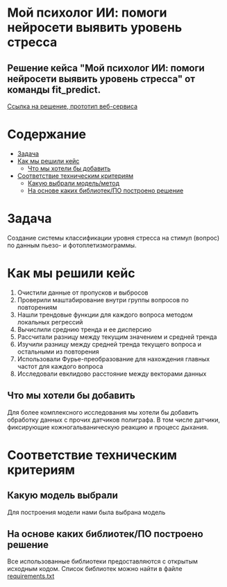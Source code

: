 # Мой психолог ИИ: помоги нейросети выявить уровень стресса

## Решение кейса "Мой психолог ИИ: помоги нейросети выявить уровень стресса" от команды **fit_predict**. 


[Ссылка на решение, прототип веб-сервиса]()

# Содержание

- [Задача](#task1)
- [Как мы решили кейс](#task2)
    - [Что мы хотели бы добавить](#task2_3)
- [Соответствие техническим критериям](#task4)
    - [Какую выбрали модель/метод](#task4_2)
    - [На основе каких библиотек/ПО построено решение](#task4_5)

# Задача <a class="anchor" id="task1"></a>

Создание системы классификации уровня стресса на стимул (вопрос) по данным пьезо- и фотоплетизмограммы. 

# Как мы решили кейс <a class="anchor" id="task2"></a>

1. Очистили данные от пропусков и выбросов
2. Проверили маштабирование внутри группы вопросов по повторениям
3. Нашли трендовые функции для каждого вопроса методом локальных регрессий
4. Вычислили среднию тренда и ее дисперсию
5. Рассчитали разницу между текущим значением и средней тренда
6. Изучили разницу между средней тренда текущего вопроса и остальными из повторения
7. Использовали Фурье-преобразование для нахождения главных частот для каждого вопроса
8. Исследовали евклидово расстояние между векторами данных




## Что мы хотели бы добавить <a class="anchor" id="task2_3"></a>
Для более комплексного исследования мы хотели бы добавить обработку данных с прочих датчиков полиграфа. В том числе датчики, фиксирующие кожногальваническую реакцию и процесс дыхания. 

# Соответствие техническим критериям <a class="anchor" id="task4"></a>
## Какую модель выбрали  <a class="anchor" id="task4_2"></a>
Для построения модели нами была выбрана модель 

## На основе каких библиотек/ПО построено решение  <a class="anchor" id="task4_5"></a>
Все использованные библиотеки предоставляются с открытым исходным кодом. Список библиотек можно найти в файле [requirements.txt](https://github.com/Sekai-no-uragawa/aihack_sfo/blob/main/requirements.txt)
